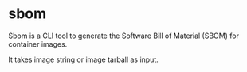 # sbom
Sbom is a CLI tool to generate the Software Bill of Material (SBOM)  for container images.

It takes image string or image tarball as input.